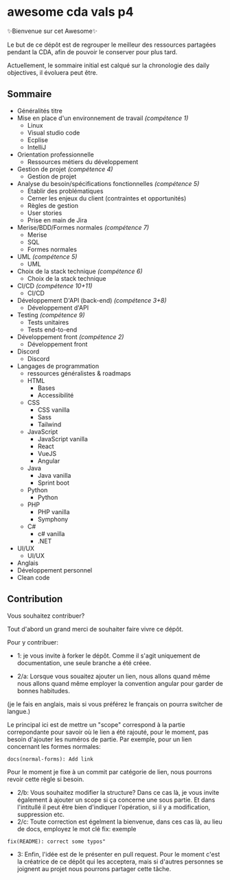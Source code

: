 # awesome cda vals p4

✨Bienvenue sur cet Awesome✨

Le but de ce dépôt est de regrouper le meilleur des ressources partagées pendant la CDA, afin de pouvoir le conserver pour plus tard.

Actuellement, le sommaire initial est calqué sur la chronologie des daily objectives, il évoluera peut être.

## Sommaire
- Généralités titre
- Mise en place d'un environnement de travail *(compétence 1)*
    - Linux
    - Visual studio code
    - Ecplise
    - IntelliJ
- Orientation professionnelle
    - Ressources métiers du développement
- Gestion de projet *(compétence 4)*
    - Gestion de projet
- Analyse du besoin/spécifications fonctionnelles *(compétence 5)*
    - Établir des problématiques
    - Cerner les enjeux du client (contraintes et opportunités)
    - Règles de gestion
    - User stories
    - Prise en main de Jira
- Merise/BDD/Formes normales *(compétence 7)*
    - Merise
    - SQL
    - Formes normales
- UML *(compétence 5)*
    - UML
- Choix de la stack technique *(compétence 6)*
    - Choix de la stack technique
- CI/CD *(compétence 10+11)*
    - CI/CD
- Développement D'API (back-end) *(compétence 3+8)*
    - Développement d'API
- Testing *(compétence 9)*
    - Tests unitaires
    - Tests end-to-end
- Développement front *(compétence 2)*
    - Développement front
- Discord
    - Discord
- Langages de programmation
    - ressources généralistes & roadmaps
    - HTML
        - Bases
        - Accessibilité
    - CSS
        - CSS vanilla
        - Sass
        - Tailwind
    - JavaScript
        - JavaScript vanilla
        - React
        - VueJS
        - Angular
    - Java
        - Java vanilla
        - Sprint boot
    - Python
        - Python
    - PHP
        - PHP vanilla
        - Symphony
    - C#
        - c# vanilla
        - .NET
- UI/UX
    - UI/UX
- Anglais
- Développement personnel
- Clean code

## Contribution

Vous souhaitez contribuer?

Tout d'abord un grand merci de souhaiter faire vivre ce dépôt.

Pour y contribuer:
- 1: je vous invite à forker le dépôt. Comme il s'agit uniquement de documentation, une seule branche a été créee.

- 2/a: Lorsque vous souaitez ajouter un lien, nous allons quand même nous allons quand même employer la convention angular pour garder de bonnes habitudes.

(je le fais en anglais, mais si vous préférez le français on pourra switcher de langue.)

Le principal ici est de mettre un "scope" correspond à la partie correpondante pour savoir où le lien a été rajouté, pour le moment, pas besoin d'ajouter les numéros de partie. Par exemple, pour un lien concernant les formes normales:
```
docs(normal-forms): Add link
```
Pour le moment je fixe à un commit par catégorie de lien, nous pourrons revoir cette règle si besoin.
- 2/b: Vous souhaitez modifier la structure? Dans ce cas là, je vous invite également à ajouter un scope si ça concerne une sous partie. Et dans l'intitullé il peut être bien d'indiquer l'opération, si il y a modification, suppression etc.
- 2/c: Toute correction est égelment la bienvenue, dans ces cas là, au lieu de docs, employez le mot clé fix:
exemple
```
fix(README): correct some typos"
```

- 3: Enfin, l'idée est de le présenter en pull request. Pour le moment c'est la créatrice de ce dépôt qui les acceptera, mais si d'autres personnes se joignent au projet nous pourrons partager cette tâche.



